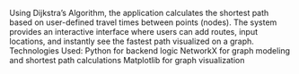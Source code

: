 Using Dijkstra’s Algorithm, the application calculates the shortest path based on user-defined travel times between points (nodes). The system provides an interactive 
interface where users can add routes, input locations, and instantly see the fastest path visualized on a graph.
Technologies Used:
Python for backend logic
NetworkX for graph modeling and shortest path calculations
Matplotlib for graph visualization
